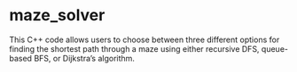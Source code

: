 # maze_solver
This C++ code allows users to choose between three different options for finding the shortest path through a maze using either recursive DFS, queue-based BFS, or Dijkstra’s algorithm.
